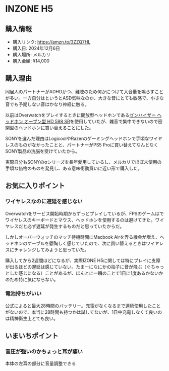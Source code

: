 # INZONE H5
## 購入情報
- 購入リンク: <https://amzn.to/3ZZQ7HL>
- 購入日: 2024年12月6日
- 購入場所: メルカリ
- 購入金額: ¥14,000
## 購入理由
同居人のパートナーがADHDかつ、難聴のため何かにつけて大音量を鳴らすことが多い。一方自分はというとASD気味なのか、大きな音にとても敏感で、小さな音でも予期しない音はかなり神経に触る。

以前はOverwatchをプレイするときに開放型ヘッドホンである[ゼンハイザー ヘッドホン オープン型 HD 598 SR](https://amzn.to/4fsbFkQ)を使用していたが、雑音で集中できないので密閉型のヘッドホンに買い替えることにした。

SONYを選んだ理由はLogicoolやRazerのゲーミングヘッドホンで手頃なワイヤレスのものがなかったことと、パートナーがPS5 Proに買い替えてなんとなくSONY製品の洗脳を受けていたから。

実際自分もSONYのαシリーズを長年愛用しているし、メルカリでほぼ未使用の手頃な価格のものを発見し、ある意味衝動買いに近い形で購入した。
## お気に入りポイント
### ワイヤレスなのに遅延を感じない
Overwatchをサービス開始時期からずっとプレイしているが、FPSのゲームはでワイヤレスのキーボードとマウス、ヘッドホンを使用するのは避けてきた。ワイヤレスだと必ず遅延が発生するものだと思っていたからだ。

しかしオーバーウォッチのマッチ待機時間にMacbook Airを弄る機会が増え、ヘッドホンのケーブルを鬱陶しく感じていたので、次に買い替えるときはワイヤレスにチャレンジしてみようと思っていた。

購入してから2週間ほどになるが、実際IZONE H5に関しては特にプレイに支障が出るほどの遅延は感じていない。たまーになにかの拍子に音が飛ぶ（ぐちゃっとした感じになる）ことがあるが、ほんとに一瞬のことで1日に1度あるかないかのため特に気にならない。
### 電池持ちがいい
公式によると最大28時間のバッテリー。充電がなくなるまで連続使用したことがないので、本当に28時間も持つかは試してないが、1日中充電しなくて良いのは精神衛生上とても良い。
## いまいちポイント
### 音圧が強いのかちょっと耳が痛い
本体の左耳の部分に音量調整できる